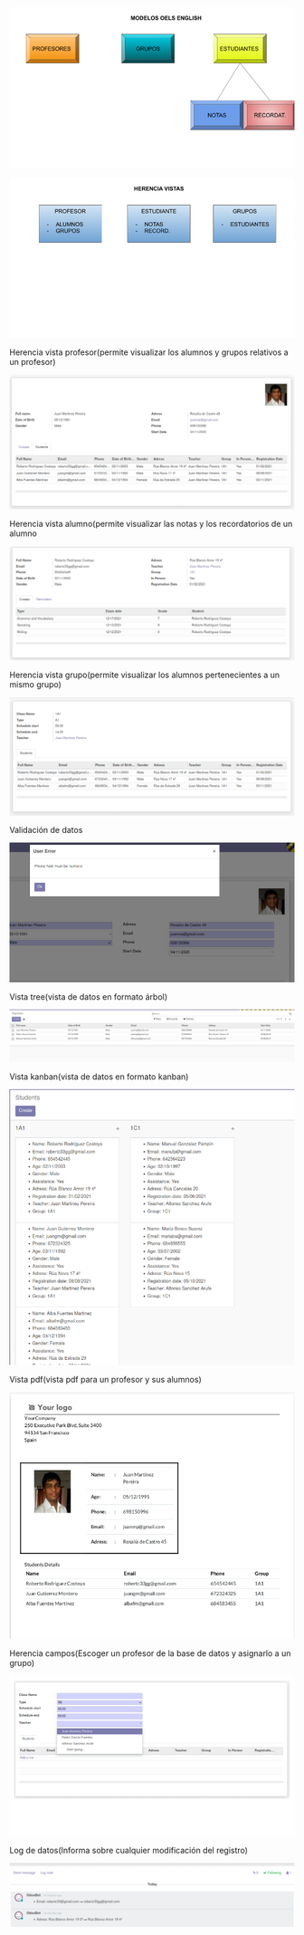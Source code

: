 


![Esquema medelos Oels English](/doc/img/1.png)



![Esquema medelos Oels English](/doc/img/2.png)


Herencia vista profesor(permite visualizar los alumnos y grupos relativos a un profesor)


![Esquema medelos Oels English](/doc/img/3.png)



Herencia vista alumno(permite visualizar las notas y los recordatorios de un alumno


![Esquema medelos Oels English](/doc/img/4.png)


Herencia vista grupo(permite visualizar los alumnos pertenecientes a un mismo grupo)


![Esquema medelos Oels English](/doc/img/5.png)

Validación de datos


![Esquema medelos Oels English](/doc/img/11.png)


Vista tree(vista de datos en formato árbol)


![Esquema medelos Oels English](/doc/img/6.png)


Vista kanban(vista de datos en formato kanban)


![Esquema medelos Oels English](/doc/img/7.png)


Vista pdf(vista pdf para un profesor y sus alumnos)


![Esquema medelos Oels English](/doc/img/8.png)


Herencia campos(Escoger un profesor de la base de datos y asignarlo a un grupo)


![Esquema medelos Oels English](/doc/img/9.png)


Log de datos(Informa sobre cualquier modificación del registro)


![Esquema medelos Oels English](/doc/img/10.png)


